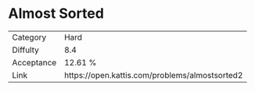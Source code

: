 # Almost Sorted

<table>
    <tr>
        <td>Category</td>
        <td>Hard</td>
    </tr>
    <tr>
        <td>Diffulty</td>
        <td>8.4</td>
    </tr>
    <tr>
        <td>Acceptance</td>
        <td>12.61 %</td>
    </tr>
    <tr>
        <td>Link</td>
        <td>https://open.kattis.com/problems/almostsorted2</td>
    </tr>
</table>